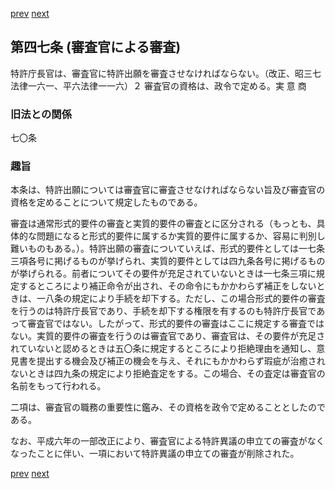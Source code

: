 [prev](/specific/markdowns/特許法/063_Mp-Ch_2-At_46_2.md)
[next](/specific/markdowns/特許法/065_Mp-Ch_3-At_48.md)
## 第四七条 (審査官による審査)
特許庁長官は、審査官に特許出願を審査させなければならない。（改正、昭三七法律一六一、平六法律一一六）２ 審査官の資格は、政令で定める。実 意 商


### 旧法との関係
七〇条

### 趣旨
本条は、特許出願については審査官に審査させなければならない旨及び審査官の資格を定めることについて規定したものである。

審査は通常形式的要件の審査と実質的要件の審査とに区分される（もっとも、具体的な問題になると形式的要件に属するか実質的要件に属するか、容易に判別し難いものもある。）。特許出願の審査についていえば、形式的要件としては一七条三項各号に掲げるものが挙げられ、実質的要件としては四九条各号に掲げるものが挙げられる。前者についてその要件が充足されていないときは一七条三項に規定するところにより補正命令が出され、その命令にもかかわらず補正をしないときは、一八条の規定により手続を却下する。ただし、この場合形式的要件の審査を行うのは特許庁長官であり、手続を却下する権限を有するのも特許庁長官であって審査官ではない。したがって、形式的要件の審査はここに規定する審査ではない。実質的要件の審査を行うのは審査官であり、審査官は、その要件が充足されていないと認めるときは五〇条に規定するところにより拒絶理由を通知し、意見書を提出する機会及び補正の機会を与え、それにもかかわらず瑕疵が治癒されないときは四九条の規定により拒絶査定をする。この場合、その査定は審査官の名前をもって行われる。

二項は、審査官の職務の重要性に鑑み、その資格を政令で定めることとしたのである。

なお、平成六年の一部改正により、審査官による特許異議の申立ての審査がなくなったことに伴い、一項において特許異議の申立ての審査が削除された。


[prev](/specific/markdowns/特許法/063_Mp-Ch_2-At_46_2.md)
[next](/specific/markdowns/特許法/065_Mp-Ch_3-At_48.md)
